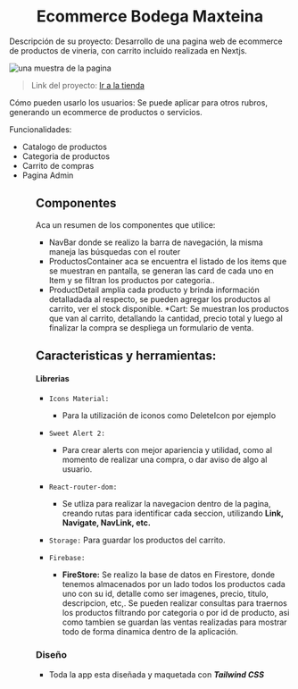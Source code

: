  <h1 align="center"> Ecommerce Bodega Maxteina </h1>

Descripción de su proyecto: Desarrollo de una pagina web de ecommerce de productos de vineria, con carrito incluido realizada en Nextjs.

![una muestra de la pagina]('https://github.com/Maxhidalgo84/NextjsCoder/blob/main/maxteina.png')

>Link del proyecto: [Ir a la tienda](https://nextjs-coder.vercel.app/)

Cómo pueden usarlo los usuarios: Se puede aplicar para otros rubros, generando un ecommerce de productos o servicios. 

Funcionalidades: <ul>
                   <li>Catalogo de productos</li>
                   <li>Categoria de productos</li>
                   <li>Carrito de compras</li>
                   <li>Pagina Admin</li>
                 <ul>
## Componentes
Aca un resumen de los componentes que utilice: 

* NavBar  donde se realizo la barra de navegación, la misma maneja las búsquedas con el router
* ProductosContainer aca se encuentra el listado de los items que se muestran en pantalla, se generan las card de cada uno en Item y se filtran los productos por categoria..
* ProductDetail amplía cada producto y brinda información detalladada al respecto, se pueden agregar los productos al carrito, ver el stock disponible.
*Cart: Se muestran los productos que van al carrito, detallando la cantidad, precio total y luego al finalizar la compra se despliega un formulario de venta.

## Caracteristicas y herramientas:
#### Librerias

- `Icons Material:`
    - Para la utilización de iconos como DeleteIcon por ejemplo
    
- `Sweet Alert 2:`
    - Para crear alerts con mejor apariencia y utilidad, como al momento de realizar una compra, o dar aviso de algo al usuario.
    
- `React-router-dom:`
    - Se utliza para realizar la navegacion dentro de la pagina, creando rutas para identificar cada seccion, utilizando  **Link, Navigate, NavLink, etc.** 

- `Storage:`
    Para guardar los productos del carrito.   
    
- `Firebase:`
    - **FireStore:**
    Se realizo la base de datos en Firestore, donde tenemos almacenados por un lado todos los productos cada uno con su id, detalle como ser imagenes, precio, titulo, descripcion, etc,. Se pueden realizar consultas para traernos los productos filtrando por categoria o por id de producto, asi como tambien se guardan las ventas realizadas para mostrar todo de forma dinamica dentro de la aplicación.  
  
   
### Diseño
- Toda la app esta diseñada y maquetada con ***Tailwind CSS***
